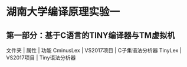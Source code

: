 # 湖南大学编译原理实验一
## 第一部分：基于C语言的TINY编译器与TM虚拟机
文件夹 | 属性 | 功能
CminusLex | VS2017项目 | C子集语法分析器 
TinyLex	| VS2017项目 | Tiny语法分析器